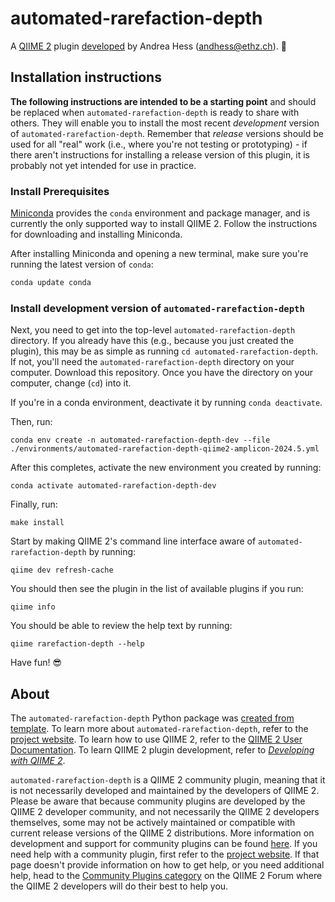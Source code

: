 # automated-rarefaction-depth

A [QIIME 2](https://qiime2.org) plugin [developed](https://develop.qiime2.org) by Andrea Hess (andhess@ethz.ch). 🔌

## Installation instructions

**The following instructions are intended to be a starting point** and should be replaced when `automated-rarefaction-depth` is ready to share with others.
They will enable you to install the most recent *development* version of `automated-rarefaction-depth`.
Remember that *release* versions should be used for all "real" work (i.e., where you're not testing or prototyping) - if there aren't instructions for installing a release version of this plugin, it is probably not yet intended for use in practice.

### Install Prerequisites

[Miniconda](https://conda.io/miniconda.html) provides the `conda` environment and package manager, and is currently the only supported way to install QIIME 2.
Follow the instructions for downloading and installing Miniconda.

After installing Miniconda and opening a new terminal, make sure you're running the latest version of `conda`:

```bash
conda update conda
```

###  Install development version of `automated-rarefaction-depth`

Next, you need to get into the top-level `automated-rarefaction-depth` directory.
If you already have this (e.g., because you just created the plugin), this may be as simple as running `cd automated-rarefaction-depth`.
If not, you'll need the `automated-rarefaction-depth` directory on your computer.
Download this repository.
Once you have the directory on your computer, change (`cd`) into it.

If you're in a conda environment, deactivate it by running `conda deactivate`.


Then, run:

```shell
conda env create -n automated-rarefaction-depth-dev --file ./environments/automated-rarefaction-depth-qiime2-amplicon-2024.5.yml
```

After this completes, activate the new environment you created by running:

```shell
conda activate automated-rarefaction-depth-dev
```

Finally, run:

```shell
make install
```

Start by making QIIME 2's command line interface aware of `automated-rarefaction-depth` by running:

```shell
qiime dev refresh-cache
```

You should then see the plugin in the list of available plugins if you run:

```shell
qiime info
```

You should be able to review the help text by running:

```shell
qiime rarefaction-depth --help
```

Have fun! 😎

## About

The `automated-rarefaction-depth` Python package was [created from template](https://develop.qiime2.org/en/latest/plugins/tutorials/create-from-template.html).
To learn more about `automated-rarefaction-depth`, refer to the [project website](https://example.com).
To learn how to use QIIME 2, refer to the [QIIME 2 User Documentation](https://docs.qiime2.org).
To learn QIIME 2 plugin development, refer to [*Developing with QIIME 2*](https://develop.qiime2.org).

`automated-rarefaction-depth` is a QIIME 2 community plugin, meaning that it is not necessarily developed and maintained by the developers of QIIME 2.
Please be aware that because community plugins are developed by the QIIME 2 developer community, and not necessarily the QIIME 2 developers themselves, some may not be actively maintained or compatible with current release versions of the QIIME 2 distributions.
More information on development and support for community plugins can be found [here](https://library.qiime2.org).
If you need help with a community plugin, first refer to the [project website](https://example.com).
If that page doesn't provide information on how to get help, or you need additional help, head to the [Community Plugins category](https://forum.qiime2.org/c/community-contributions/community-plugins/14) on the QIIME 2 Forum where the QIIME 2 developers will do their best to help you.

